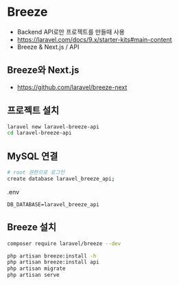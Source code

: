 # Breeze
* Backend API로만 프로젝트를 만들때 사용
* https://laravel.com/docs/9.x/starter-kits#main-content
* Breeze & Next.js / API

## Breeze와 Next.js
* https://github.com/laravel/breeze-next

## 프로젝트 설치
```sh
laravel new laravel-breeze-api
cd laravel-breeze-api
```

## MySQL 연결
```sh
# root 권한으로 로그인
create database laravel_breeze_api;
```
.env
```env
DB_DATABASE=laravel_breeze_api
```

## Breeze 설치
```sh
composer require laravel/breeze --dev

php artisan breeze:install -h
php artisan breeze:install api
php artisan migrate
php artisan serve
```
